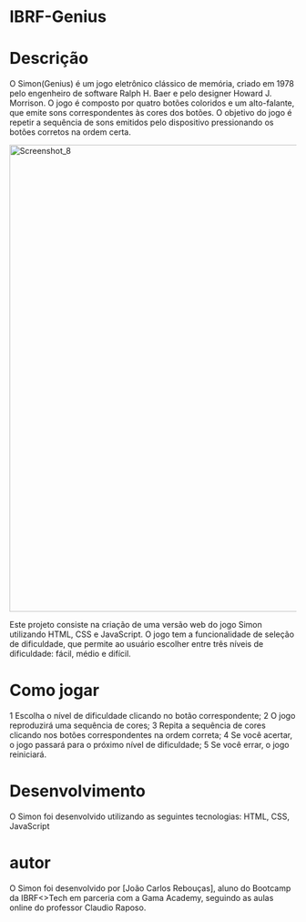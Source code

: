 # IBRF-Genius

# Descrição
O Simon(Genius) é um jogo eletrônico clássico de memória, criado em 1978 pelo engenheiro de software Ralph H. Baer e pelo designer Howard J. Morrison. O jogo é composto por quatro botões coloridos e um alto-falante, que emite sons correspondentes às cores dos botões. O objetivo do jogo é repetir a sequência de sons emitidos pelo dispositivo pressionando os botões corretos na ordem certa.

<img width="820" alt="Screenshot_8" src="https://user-images.githubusercontent.com/70778525/235212210-d9a12262-3c66-4e5d-9d53-84c852a95b53.png">

Este projeto consiste na criação de uma versão web do jogo Simon utilizando HTML, CSS e JavaScript. O jogo tem a funcionalidade de seleção de dificuldade, que permite ao usuário escolher entre três níveis de dificuldade: fácil, médio e difícil.

# Como jogar
1 Escolha o nível de dificuldade clicando no botão correspondente;
2 O jogo reproduzirá uma sequência de cores;
3 Repita a sequência de cores clicando nos botões correspondentes na ordem correta;
4 Se você acertar, o jogo passará para o próximo nível de dificuldade;
5 Se você errar, o jogo reiniciará.

# Desenvolvimento
O Simon foi desenvolvido utilizando as seguintes tecnologias:
HTML,
CSS,
JavaScript

# autor
O Simon foi desenvolvido por [João Carlos Rebouças], aluno do Bootcamp da IBRF<>Tech em parceria com a Gama Academy, seguindo as aulas online do professor Claudio Raposo.
